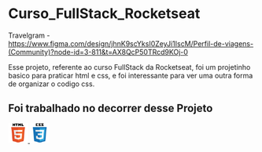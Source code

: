 # Curso_FullStack_Rocketseat
Travelgram - https://www.figma.com/design/jhnK9scYksI0ZeyJi1IscM/Perfil-de-viagens-(Community)?node-id=3-811&t=AX8QcP50TRcd9KOj-0

Esse projeto, referente ao curso FullStack da Rocketseat, foi um projetinho basico para praticar html e css, e foi interessante para ver uma outra forma de organizar o codigo css.

<h2>Foi trabalhado no decorrer desse Projeto</h2>
<!--HTML-->
  <p align="left">
  <a href="https://developer.mozilla.org/en-US/docs/Web/HTML">  <img src="https://raw.githubusercontent.com/devicons/devicon/master/icons/html5/html5-original-wordmark.svg" alt="html_logo" width="40" height="40"/>  </a>

<!--CSS-->
  <a href="https://developer.mozilla.org/en-US/docs/Web/CSS">
  <img src="https://raw.githubusercontent.com/devicons/devicon/master/icons/css3/css3-original-wordmark.svg" alt="css3_logo" width="40" height="40"/>  </a>
